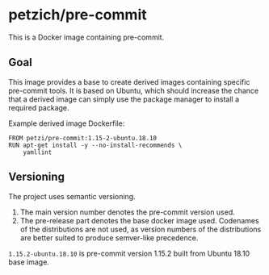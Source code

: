 # petzich/pre-commit

This is a Docker image containing pre-commit.

## Goal

This image provides a base to create derived images containing specific pre-commit tools. It is based on Ubuntu, which should increase the chance that a derived image can simply use the package manager to install a required package.

Example derived image Dockerfile:

```
FROM petzi/pre-commit:1.15-2-ubuntu.18.10
RUN apt-get install -y --no-install-recommends \
    yamllint
```

## Versioning

The project uses semantic versioning.

1. The main version number denotes the pre-commit version used.
1. The pre-release part denotes the base docker image used. Codenames of the distributions are not used, as version numbers of the distributions are better suited to produce semver-like precedence. 

`1.15.2-ubuntu.18.10` is pre-commit version 1.15.2 built from Ubuntu 18.10 base image.
